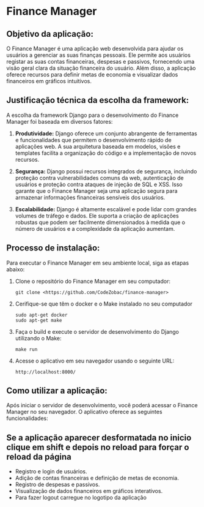 # Finance Manager

## Objetivo da aplicação:
O Finance Manager é uma aplicação web desenvolvida para ajudar os usuários a gerenciar as suas finanças pessoais. Ele permite aos usuários registar as suas contas financeiras, despesas e passivos, fornecendo uma visão geral clara da situação financeira do usuário. Além disso, a aplicação oferece recursos para definir metas de economia e visualizar dados financeiros em gráficos intuitivos.

## Justificação técnica da escolha da framework:
A escolha da framework Django para o desenvolvimento do Finance Manager foi baseada em diversos fatores:

1. **Produtividade:** Django oferece um conjunto abrangente de ferramentas e funcionalidades que permitem o desenvolvimento rápido de aplicações web. A sua arquitetura baseada em modelos, visões e templates facilita a organização do código e a implementação de novos recursos.

2. **Segurança:** Django possui recursos integrados de segurança, incluindo proteção contra vulnerabilidades comuns da web, autenticação de usuários e proteção contra ataques de injeção de SQL e XSS. Isso garante que o Finance Manager seja uma aplicação segura para armazenar informações financeiras sensíveis dos usuários.

3. **Escalabilidade:** Django é altamente escalável e pode lidar com grandes volumes de tráfego e dados. Ele suporta a criação de aplicações robustas que podem ser facilmente dimensionados à medida que o número de usuários e a complexidade da aplicação aumentam.

## Processo de instalação:
Para executar o Finance Manager em seu ambiente local, siga as etapas abaixo:

1. Clone o repositório do Finance Manager em seu computador:

    ```
    git clone <https://github.com/CodeZobac/finance-manager>
    ```

2. Cerifique-se que têm o docker e o Make instalado no seu computador
   
   ```
   sudo apt-get docker
   sudo apt-get make
   ```

4. Faça o build e execute o servidor de desenvolvimento do Django utilizando o Make:
   
    ```
    make run
    ```

5. Acesse o aplicativo em seu navegador usando o seguinte URL:

    ```
    http://localhost:8000/
    ```

## Como utilizar a aplicação:
Após iniciar o servidor de desenvolvimento, você poderá acessar o Finance Manager no seu navegador. O aplicativo oferece as seguintes funcionalidades:
## Se a aplicação aparecer desformatada no inicio clique em shift e depois no reload para forçar o reload da página

- Registro e login de usuários.
- Adição de contas financeiras e definição de metas de economia.
- Registro de despesas e passivos.
- Visualização de dados financeiros em gráficos interativos.
- Para fazer logout carregue no logotipo da aplicação
  
